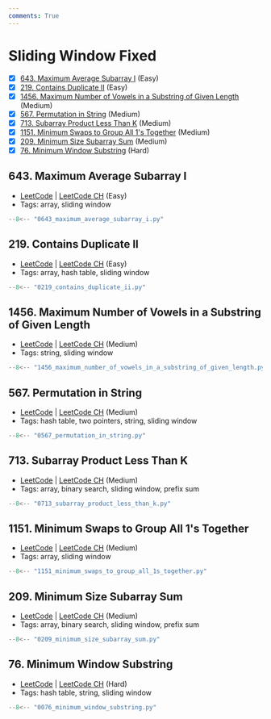 ```yaml
---
comments: True
---
```


# Sliding Window Fixed

- [x] [643. Maximum Average Subarray I](https://leetcode.cn/problems/maximum-average-subarray-i/) (Easy)
- [x] [219. Contains Duplicate II](https://leetcode.cn/problems/contains-duplicate-ii/) (Easy)
- [x] [1456. Maximum Number of Vowels in a Substring of Given Length](https://leetcode.cn/problems/maximum-number-of-vowels-in-a-substring-of-given-length/) (Medium)
- [x] [567. Permutation in String](https://leetcode.cn/problems/permutation-in-string/) (Medium)
- [x] [713. Subarray Product Less Than K](https://leetcode.cn/problems/subarray-product-less-than-k/) (Medium)
- [x] [1151. Minimum Swaps to Group All 1's Together](https://leetcode.cn/problems/minimum-swaps-to-group-all-1s-together/) (Medium)
- [x] [209. Minimum Size Subarray Sum](https://leetcode.cn/problems/minimum-size-subarray-sum/) (Medium)
- [x] [76. Minimum Window Substring](https://leetcode.cn/problems/minimum-window-substring/) (Hard)

## 643. Maximum Average Subarray I

-   [LeetCode](https://leetcode.com/problems/maximum-average-subarray-i/) | [LeetCode CH](https://leetcode.cn/problems/maximum-average-subarray-i/) (Easy)
-   Tags: array, sliding window

```python title="643. Maximum Average Subarray I - Python Solution"
--8<-- "0643_maximum_average_subarray_i.py"
```

## 219. Contains Duplicate II

-   [LeetCode](https://leetcode.com/problems/contains-duplicate-ii/) | [LeetCode CH](https://leetcode.cn/problems/contains-duplicate-ii/) (Easy)
-   Tags: array, hash table, sliding window

```python title="219. Contains Duplicate II - Python Solution"
--8<-- "0219_contains_duplicate_ii.py"
```

## 1456. Maximum Number of Vowels in a Substring of Given Length

-   [LeetCode](https://leetcode.com/problems/maximum-number-of-vowels-in-a-substring-of-given-length/) | [LeetCode CH](https://leetcode.cn/problems/maximum-number-of-vowels-in-a-substring-of-given-length/) (Medium)
-   Tags: string, sliding window

```python title="1456. Maximum Number of Vowels in a Substring of Given Length - Python Solution"
--8<-- "1456_maximum_number_of_vowels_in_a_substring_of_given_length.py"
```

## 567. Permutation in String

-   [LeetCode](https://leetcode.com/problems/permutation-in-string/) | [LeetCode CH](https://leetcode.cn/problems/permutation-in-string/) (Medium)
-   Tags: hash table, two pointers, string, sliding window

```python title="567. Permutation in String - Python Solution"
--8<-- "0567_permutation_in_string.py"
```

## 713. Subarray Product Less Than K

-   [LeetCode](https://leetcode.com/problems/subarray-product-less-than-k/) | [LeetCode CH](https://leetcode.cn/problems/subarray-product-less-than-k/) (Medium)
-   Tags: array, binary search, sliding window, prefix sum

```python title="713. Subarray Product Less Than K - Python Solution"
--8<-- "0713_subarray_product_less_than_k.py"
```

## 1151. Minimum Swaps to Group All 1's Together

-   [LeetCode](https://leetcode.com/problems/minimum-swaps-to-group-all-1s-together/) | [LeetCode CH](https://leetcode.cn/problems/minimum-swaps-to-group-all-1s-together/) (Medium)
-   Tags: array, sliding window

```python title="1151. Minimum Swaps to Group All 1's Together - Python Solution"
--8<-- "1151_minimum_swaps_to_group_all_1s_together.py"
```

## 209. Minimum Size Subarray Sum

-   [LeetCode](https://leetcode.com/problems/minimum-size-subarray-sum/) | [LeetCode CH](https://leetcode.cn/problems/minimum-size-subarray-sum/) (Medium)
-   Tags: array, binary search, sliding window, prefix sum

```python title="209. Minimum Size Subarray Sum - Python Solution"
--8<-- "0209_minimum_size_subarray_sum.py"
```

## 76. Minimum Window Substring

-   [LeetCode](https://leetcode.com/problems/minimum-window-substring/) | [LeetCode CH](https://leetcode.cn/problems/minimum-window-substring/) (Hard)
-   Tags: hash table, string, sliding window

```python title="76. Minimum Window Substring - Python Solution"
--8<-- "0076_minimum_window_substring.py"
```
